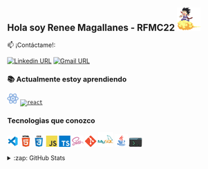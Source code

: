 ## Hola soy Renee Magallanes - RFMC22 <img src="icons/gif/goku.gif" width="55px" alt="Goku"/>

:mailbox: ¡Contáctame!: 

[![Linkedin URL](https://img.shields.io/badge/-Renee-0e76a8?style=flat&labelColor=0e76a8&logo=linkedin&logoColor=white)](https://www.linkedin.com/in/reneefelipemagallanescanedo/)
[![Gmail URL](https://img.shields.io/badge/-rene22797-red?style=flat&labelColor=red&logo=gmail&logoColor=white)](mailto:rene22797@gmail.com)

### :books: Actualmente estoy aprendiendo

<code><a href="https://es.reactjs.org/" target="_blank"><img src="icons/technologies/react-30.png" width="26px" alt="react"></a></code>
<code><a href="https://www.python.org" target="_blank"><img src="https://res.cloudinary.com/apijavascript/image/upload/v1620857827/qhvnlnpxvifkj42gv3ty.png" width="26px" alt="react"></a></code>

### Tecnologias que conozco

<code><a href="https://code.visualstudio.com/" target="_blank"><img src="icons/technologies/vsc-96.png" width="26px" alt="visual studio code"></a></code>
<code><a href="https://developer.mozilla.org/en-US/docs/Web/HTML" target="_blank"><img src="icons/technologies/html.png" width="26px" alt="html5"></a></code>
<code><a href="https://developer.mozilla.org/en-US/docs/Web/CSS" target="_blank"><img src="icons/technologies/css.png" width="26px" alt="css"></a></code>
<code><a href="https://developer.mozilla.org/es/docs/Web/JavaScript" target="_blank"><img src="icons/technologies/javascript.png" width="26px" alt="javascript"></a></code>
<code><a href="https://www.typescriptlang.org/" target="_blank"><img src="icons/technologies/typescript.png" width="26px" alt="typescript"></a></code>
<code><a href="https://sass-lang.com/" target="_blank"><img src="icons/technologies/sass.png" width="26px" alt="sass"></a></code>
<code><a href="https://git-scm.com/" target="_blank"><img src="icons/technologies/git.png" width="26px" alt="git"></a></code>
<code><a href="https://www.mysql.com/" target="_blank"><img src="icons/technologies/mysql-96.png" width="35px" alt="mysql"></a></code>
<code><a href="https://www.java.com/en/" target="_blank"><img src="icons/technologies/java-96.png" width="30px" alt="java"></a></code>
<code><img src="icons/technologies/console-96.png" width="30px" alt="console"></code>

<details>
  <summary>:zap: GitHub Stats</summary>

<a href="https://github.com/anuraghazra/github-readme-stats">
  <img src="https://github-readme-stats.vercel.app/api?username=rfmc22&show_icons=true&locale=es&bg_color=0d1117&title_color=1f6feb&text_color=1f6feb&icon_color=39d353&hide_border=true" />
</a>
</details>
